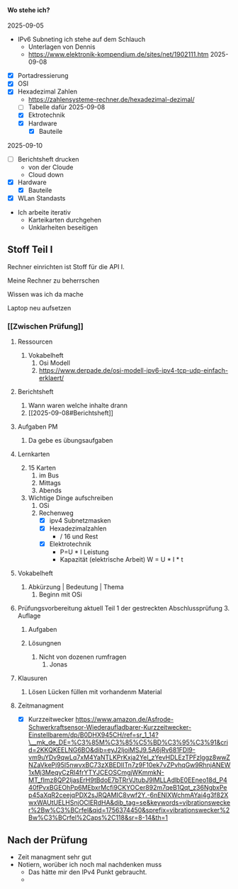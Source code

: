 #### Wo stehe ich? 
2025-09-05
- IPv6 Subneting ich stehe auf dem Schlauch
	- Unterlagen von Dennis
	- https://www.elektronik-kompendium.de/sites/net/1902111.htm
2025-09-08
- [x] Portadressierung
- [x]  OSI
- [x] Hexadezimal Zahlen
	- https://zahlensysteme-rechner.de/hexadezimal-dezimal/
	- [ ] Tabelle dafür
2025-09-08
	- [x] Ektrotechnik
	- [x] Hardware
		- [x] Bauteile

 2025-09-10
 - [ ] Berichtsheft drucken
	- von der Cloude
	- Cloud down
- [x] Hardware
	- [x] Bauteile
- [x] WLan Standasts
- Ich arbeite iterativ
	- Karteikarten durchgehen
	- Unklarheiten beseitigen

## Stoff Teil I

Rechner einrichten ist Stoff für die API I.

Meine Rechner zu beherrschen 

Wissen was ich da mache

Laptop neu aufsetzen

### [[Zwischen Prüfung]]

1. Ressourcen
	1. Vokabelheft
		1. Osi Modell
		2. https://www.derpade.de/osi-modell-ipv6-ipv4-tcp-udp-einfach-erklaert/
2. Berichtsheft

    1. Wann waren welche inhalte drann
    2. [[2025-09-08#Berichtsheft]]

3. Aufgaben PM
	1. Da gebe es übungsaufgaben

4. Lernkarten

    2. 15 Karten
	    1. im Bus
	    2. Mittags 
	    3. Abends
	3. Wichtige Dinge aufschreiben
		1. OSi
		2. Rechenweg
			- [x] ipv4 Subnetzmasken
			- [x] Hexadezimalzahlen 
				- / 16 und Rest
			- [x] Elektrotechnik
				- P=U * I Leistung
				- Kapazität (elektrische Arbeit) W = U * I * t
5. Vokabelheft
	1. Abkürzung | Bedeutung | Thema
		1. Beginn mit OSi

6. Prüfungsvorbereitung aktuell Teil 1 der gestreckten Abschlussprüfung 3. Auflage

    1. Aufgaben

    2. Lösungnen
	    1. Nicht von dozenen rumfragen
		    1. Jonas
7. Klausuren
	1. Lösen Lücken füllen mit vorhandenm Material
8. Zeitmanagment
	- [x] Kurzzeitwecker
	 https://www.amazon.de/Asfrode-Schwerkraftsensor-Wiederaufladbarer-Kurzzeitwecker-Einstellbarem/dp/B0DHX945CH/ref=sr_1_14?\__mk_de_DE=%C3%85M%C3%85%C5%BD%C3%95%C3%91&crid=2KKQKEELNG6BO&dib=eyJ2IjoiMSJ9.5A6jRv681FDl9-vm9uYDv9qwLq7xM4YaNTLKPrKxja2YeI_zYevHDLEzTPFzlggz8wwZNZaVkePj95I5nwvxBC73zXBEDIITn7z9F10ek7vZPvhqGw9RhnjANEW1xMj3MeqyCzRl4frYTYJCEOSCmgjWKmmkN-MT_fImz8QP2ljasErH9tBdoE7bTRrVJtubJ9lMLLAdlbE0EEneo18d_P440fPvxBGEOhPp6MEbxrMcfi9CKYOCer892m7qeB1Qqt_z36NgbxPep45aXqR2ceejqPDX2sJRQAMIC8vwf2Y.-6nENlXWchmAYai4g3f82XwxWAUtUELHSnjOClERdHA&dib_tag=se&keywords=vibrationswecker%2Bw%C3%BCrfel&qid=1756374450&sprefix=vibrationswecker%2Bw%C3%BCrfel%2Caps%2C118&sr=8-14&th=1
## Nach der Prüfung
- Zeit managment sehr gut
- Notiern, worüber ich noch mal nachdenken muss
	- Das hätte mir den IPv4 Punkt gebraucht.
	- 
